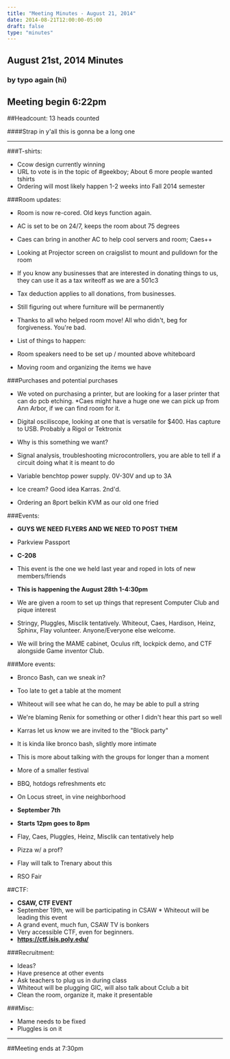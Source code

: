 ```yaml
---
title: "Meeting Minutes - August 21, 2014"
date: 2014-08-21T12:00:00-05:00
draft: false
type: "minutes"
---
```


## August 21st, 2014 Minutes
### by typo again (hi)

## Meeting begin 6:22pm

##Headcount: 13 heads counted

####Strap in y'all this is gonna be a long one

 - - -

###T-shirts:
* Ccow design currently winning
* URL to vote is in the topic of #geekboy; About 6 more people wanted tshirts
* Ordering will most likely happen 1-2 weeks into Fall 2014 semester

###Room updates:
* Room is now re-cored.  Old keys function again.
* AC is set to be on 24/7, keeps the room about 75 degrees
* Caes can bring in another AC to help cool servers and room; Caes++

* Looking at Projector screen on craigslist to mount and pulldown for the room
* If you know any businesses that are interested in donating things to us, they can use it as a tax writeoff as we are a 501c3
 * Tax deduction applies to all donations, from businesses.
* Still figuring out where furniture will be permanently

* Thanks to all who helped room move!  All who didn't, beg for forgiveness.  You're bad.

* List of things to happen:
 * Room speakers need to be set up / mounted above whiteboard
 * Moving room and organizing the items we have

###Purchases and potential purchases

* We voted on purchasing a printer, but are looking for a laser printer that can do pcb etching.
*Caes might have a huge one we can pick up from Ann Arbor, if we can find room for it.
* Digital osciliscope, looking at one that is versatile for $400.  Has capture to USB. Probably a Rigol or Tektronix

* Why is this something we want?
 * Signal analysis, troubleshooting microcontrollers, you are able to tell if a circuit doing what it is meant to do

* Variable benchtop power supply.  0V-30V and up to 3A
* Ice cream?  Good idea Karras.  2nd'd.
* Ordering an 8port belkin KVM as our old one fried

###Events:
* **GUYS WE NEED FLYERS AND WE NEED TO POST THEM**

* Parkview Passport
* **C-208**
 * This event is the one we held last year and roped in lots of new members/friends
 * **This is happening the August 28th 1-4:30pm**
 * We are given a room to set up things that represent Computer Club and pique interest
 * Stringy, Pluggles, Misclik tentatively.  Whiteout, Caes, Hardison, Heinz, Sphinx, Flay volunteer.  Anyone/Everyone else welcome.
* We will bring the MAME cabinet, Oculus rift, lockpick demo, and CTF alongside Game inventor Club.

###More events:

* Bronco Bash, can we sneak in?  
 * Too late to get a table at the moment
 * Whiteout will see what he can do, he may be able to pull a string
 * We're blaming Renix for something or other I didn't hear this part so well

* Karras let us know we are invited to the "Block party"
 * It is kinda like bronco bash, slightly more intimate
 * This is more about talking with the groups for longer than a moment
 * More of a smaller festival
  * BBQ, hotdogs refreshments etc
 * On Locus street, in vine neighborhood
  * **September 7th**
  * **Starts 12pm goes to 8pm**
 * Flay, Caes, Pluggles, Heinz, Misclik can tentatively help

* Pizza w/ a prof? 
 * Flay will talk to Trenary about this

* RSO Fair

##CTF:

  * **CSAW, CTF EVENT**
   * September 19th, we will be participating in CSAW
    * Whiteout will be leading this event
   * A grand event, much fun, CSAW TV is bonkers
   * Very accessible CTF, even for beginners.
   *  **https://ctf.isis.poly.edu/**

###Recruitment:
* Ideas?
 * Have presence at other events
 * Ask teachers to plug us in during class
 * Whiteout will be plugging GIC, will also talk about Cclub a bit
 * Clean the room, organize it, make it presentable

###Misc:
* Mame needs to be fixed
* Pluggles is on it
- - - 

##Meeting ends at 7:30pm
